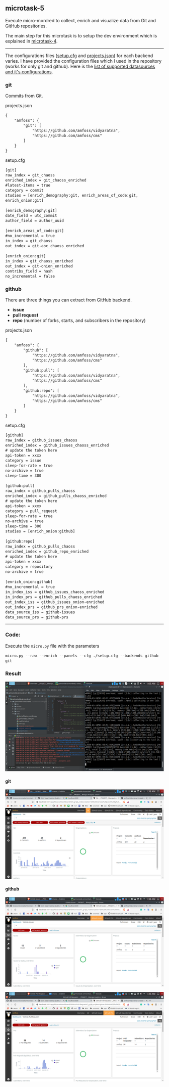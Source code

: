 ## microtask-5

Execute micro-mordred to collect, enrich and visualize data from Git and GitHub repositories.

The main step for this microtask is to setup the dev environment which is explained in [microtask-4](/microtask-4).

---

The configurations files ([setup.cfg](setup.cfg) and [projects.json](projects.json)) for each backend varies. I have provided the configuration files which I used in the repository (works for only git and github). Here is the [list of supported datasources and it's configurations](https://github.com/chaoss/grimoirelab-sirmordred#supported-data-sources-).

### git

Commits from Git.

projects.json
```
{
    "amfoss": {
        "git": [
            "https://github.com/amfoss/vidyaratna",
            "https://github.com/amfoss/cms"
        ]
    }
}
```

setup.cfg
```
[git]
raw_index = git_chaoss
enriched_index = git_chaoss_enriched
#latest-items = true
category = commit
studies = [enrich_demography:git, enrich_areas_of_code:git, enrich_onion:git]

[enrich_demography:git]
date_field = utc_commit
author_field = author_uuid

[enrich_areas_of_code:git]
#no_incremental = true
in_index = git_chaoss
out_index = git-aoc_chaoss_enriched

[enrich_onion:git]
in_index = git_chaoss_enriched
out_index = git-onion_enriched
contribs_field = hash
no_incremental = false
```

### github

There are three things you can extract from GitHub backend. 
- **issue**
- **pull request**
- **repo** (number of forks, starts, and subscribers in the repository)

projects.json
```
{
    "amfoss": {
        "github": [
            "https://github.com/amfoss/vidyaratna",
            "https://github.com/amfoss/cms"
        ],
        "github:pull": [
            "https://github.com/amfoss/vidyaratna",
            "https://github.com/amfoss/cms"
        ],
        "github:repo": [
            "https://github.com/amfoss/vidyaratna",
            "https://github.com/amfoss/cms"
        ]
    }
}
```

setup.cfg
```
[github]
raw_index = github_issues_chaoss
enriched_index = github_issues_chaoss_enriched
# update the token here
api-token = xxxx
category = issue
sleep-for-rate = true
no-archive = true
sleep-time = 300

[github:pull]
raw_index = github_pulls_chaoss
enriched_index = github_pulls_chaoss_enriched
# update the token here
api-token = xxxx
category = pull_request
sleep-for-rate = true
no-archive = true
sleep-time = 300
studies = [enrich_onion:github]

[github:repo]
raw_index = github_pulls_chaoss
enriched_index = github_repo_enriched
# update the token here
api-token = xxxx
category = repository
no-archive = true

[enrich_onion:github]
#no_incremental = true
in_index_iss = github_issues_chaoss_enriched
in_index_prs = github_pulls_chaoss_enriched
out_index_iss = github_issues_onion-enriched
out_index_prs = github_prs_onion-enriched
data_source_iss = github-issues
data_source_prs = github-prs
```

---

### Code:

Execute the `micro.py` file with the parameters

```
micro.py --raw --enrich --panels --cfg ./setup.cfg --backends github git
```

### Result

![on the way](images/otw.png "PyCharm running the micro-mordred script")

#### git

![Git Dashboard](images/git.png "Git Dashboard")

#### github

![Issue Dashboard](images/github-issue.png "Issue Dashboard")

![PR Dashboard](images/github-pr.png "PR Dashboard")
